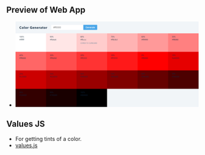 ## Preview of Web App

- <img src='example/1.png' >

## Values JS

- For getting tints of a color.
- [values.js](https://github.com/noeldelgado/values.js)
